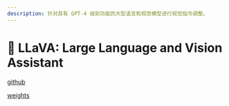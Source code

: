 ```yaml
---
description: 针对具有 GPT-4 级别功能的大型语言和视觉模型进行视觉指令调整。
---
```


# 🐐 LLaVA: Large Language and Vision Assistant

[github](https://github.com/haotian-liu/LLaVA/)

[weights](https://huggingface.co/liuhaotian)

